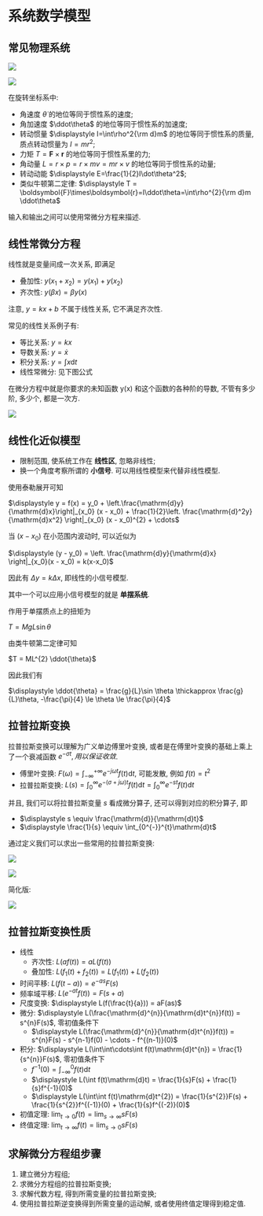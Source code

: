 # 系统数学模型

## 常见物理系统

![](images/2022-09-18-20-42-41.png)

![](images/2022-09-18-20-43-04.png)

在旋转坐标系中:

* 角速度 $\dot\theta$ 的地位等同于惯性系的速度;
* 角加速度 $\ddot\theta$ 的地位等同于惯性系的加速度; 
* 转动惯量 $\displaystyle I=\int\rho^2{\rm d}m$ 的地位等同于惯性系的质量, 质点转动惯量为 $I = mr^{2}$;
* 力矩 $T = \boldsymbol{F}\times\boldsymbol{r}$ 的地位等同于惯性系里的力;
* 角动量 $L=r×p=r×mv=mr×v$ 的地位等同于惯性系的动量;
* 转动动能 $\displaystyle E=\frac{1}{2}I\dot\theta^2$;
* 类似牛顿第二定律: $\displaystyle T = \boldsymbol{F}\times\boldsymbol{r}=I\ddot\theta=\int\rho^{2}{\rm d}m \ddot\theta$

输入和输出之间可以使用常微分方程来描述.

## 线性常微分方程

线性就是变量间成一次关系, 即满足

- 叠加性: $y(x_1+x_2) = y(x_1) + y(x_2)$
- 齐次性: $y(\beta x) = \beta y(x)$

注意, $y = kx + b$ 不属于线性关系, 它不满足齐次性.

常见的线性关系例子有:

- 等比关系: $y = kx$
- 导数关系: $y = \dot{x}$
- 积分关系: $y = \int x \mathrm{d}t$
- 线性常微分: 见下图公式

在微分方程中就是你要求的未知函数 y(x) 和这个函数的各种阶的导数, 不管有多少阶, 多少个, 都是一次方.

![](images/2022-09-16-10-49-36.png)


## 线性化近似模型

- 限制范围, 使系统工作在 **线性区**, 忽略非线性;
- 换一个角度考察所谓的 **小信号**. 可以用线性模型来代替非线性模型.

使用泰勒展开可知

$\displaystyle y = f(x) = y_0 + \left.\frac{\mathrm{d}y}{\mathrm{d}x}\right|_{x_0} (x - x_0) + \frac{1}{2}\left. \frac{\mathrm{d}^2y}{\mathrm{d}x^2} \right|_{x_0} (x - x_0)^{2} + \cdots$

当 $(x - x_0)$ 在小范围内波动时, 可以近似为

$\displaystyle (y - y_0) = \left. \frac{\mathrm{d}y}{\mathrm{d}x} \right|_{x_0}(x - x_0) = k(x-x_0)$

因此有 $\Delta y = k \Delta x$, 即线性的小信号模型.

其中一个可以应用小信号模型的就是 **单摆系统**.

作用于单摆质点上的扭矩为

$T = MgL\sin \theta$

由类牛顿第二定律可知

$T = ML^{2} \ddot{\theta}$

因此我们有

$\displaystyle \ddot{\theta} = \frac{g}{L}\sin \theta \thickapprox \frac{g}{L}\theta, -\frac{\pi}{4} \le \theta \le \frac{\pi}{4}$


## 拉普拉斯变换

拉普拉斯变换可以理解为广义单边傅里叶变换, 或者是在傅里叶变换的基础上乘上了一个衰减函数 $e^{-\sigma t}, 用以保证收敛$.

- 傅里叶变换: $\displaystyle F(\omega) = \int_{-\infty}^{+\infty}e^{-j\omega t}f(t)\mathrm{d}t$, 可能发散, 例如 $f(t) = t^{2}$
- 拉普拉斯变换: $\displaystyle L(s) = \int_{0}^{\infty}e^{-(\sigma+j\omega)t}f(t)\mathrm{d}t = \int_{0}^{\infty}e^{-st}f(t)\mathrm{d}t$

并且, 我们可以将拉普拉斯变量 $s$ 看成微分算子, 还可以得到对应的积分算子, 即

- $\displaystyle s \equiv \frac{\mathrm{d}}{\mathrm{d}t}$
- $\displaystyle \frac{1}{s} \equiv \int_{0^{-}}^{t}\mathrm{d}t$

通过定义我们可以求出一些常用的拉普拉斯变换:

![](images/2022-09-19-23-46-45.png)

![](images/2022-09-20-00-03-52.png)

简化版:

![](images/2022-09-19-23-47-07.png)


## 拉普拉斯变换性质

- 线性
    - 齐次性: $L(af(t)) = aL(f(t))$
    - 叠加性: $L(f_1(t) + f_2(t)) = L(f_1(t)) + L(f_2(t))$
- 时间平移: $L(f(t-a)) = e^{-as}F(s)$
- 频率域平移: $L(e^{-at}f(t)) = F(s+a)$
- 尺度变换: $\displaystyle L(f(\frac{t}{a})) = aF(as)$
- 微分: $\displaystyle L(\frac{\mathrm{d}^{n}}{\mathrm{d}t^{n}}f(t)) = s^{n}F(s)$, 零初值条件下
    - $\displaystyle L(\frac{\mathrm{d}^{n}}{\mathrm{d}t^{n}}f(t)) = s^{n}F(s) - s^{n-1}f(0) - \cdots - f^{(n-1)}(0)$
- 积分: $\displaystyle L(\int\int\cdots\int f(t)\mathrm{d}t^{n}) = \frac{1}{s^{n}}F(s)$, 零初值条件下
    - $\displaystyle f^{-1}(0) = \int_{-\infty}^{0}f(t)\mathrm{d}t$
    - $\displaystyle L(\int f(t)\mathrm{d}t) = \frac{1}{s}F(s) + \frac{1}{s}f^{-1}(0)$
    - $\displaystyle L(\int\int f(t)\mathrm{d}t^{2}) = \frac{1}{s^{2}}F(s) + \frac{1}{s^{2}}f^{(-1)}(0) + \frac{1}{s}f^{(-2)}(0)$
- 初值定理: $\displaystyle \lim_{t \to 0}f(t) = \lim_{s \to \infty}sF(s)$
- 终值定理: $\displaystyle \lim_{t \to \infty}f(t) = \lim_{s \to 0}sF(s)$


## 求解微分方程组步骤

1. 建立微分方程组;
2. 求微分方程组的拉普拉斯变换;
3. 求解代数方程, 得到所需变量的拉普拉斯变换;
4. 使用拉普拉斯逆变换得到所需变量的运动解, 或者使用终值定理得到稳定值.


